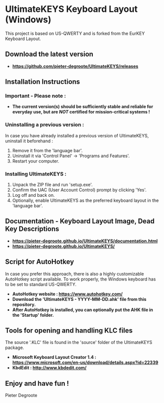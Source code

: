 # UltimateKEYS Keyboard Layout (Windows)
This project is based on US-QWERTY and is forked from the EurKEY Keyboard Layout.

## Download the latest version

- **https://github.com/pieter-degroote/UltimateKEYS/releases**


## Installation Instructions

### Important - Please note :

- **The current version(s) should be sufficiently stable and reliable for everyday use, but are _NOT_ certified for mission-critical systems !**

### Uninstalling a previous version :

In case you have already installed a previous version of UltimateKEYS, uninstall it beforehand :

1. Remove it from the 'language bar'.
2. Uninstall it via 'Control Panel' -> 'Programs and Features'.
3. Restart your computer.

### Installing UltimateKEYS :

1. Unpack the ZIP file and run 'setup.exe'.
2. Confirm the UAC (User Account Control) prompt by clicking 'Yes'.
3. Log off and back on.
4. Optionally, enable UltimateKEYS as the preferred keyboard layout in the 'language bar'.

## Documentation - Keyboard Layout Image, Dead Key Descriptions

- **https://pieter-degroote.github.io/UltimateKEYS/documentation.html**
- **https://pieter-degroote.github.io/UltimateKEYS/**

## Script for AutoHotkey

In case you prefer this approach, there is also a highly customizable AutoHotkey script available. To work properly, the Windows keyboard has to be set to standard US-QWERTY.

- **AutoHotkey website :  https://www.autohotkey.com/**
- **Download the 'UltimateKEYS - YYYY-MM-DD.ahk' file from this repository.**
- **After AutoHotkey is installed, you can optionally put the AHK file in the 'Startup' folder.**

## Tools for opening and handling KLC files

The source '.KLC' file is found in the 'source' folder of the UltimateKEYS package.

- **Microsoft Keyboard Layout Creator 1.4 :  https://www.microsoft.com/en-us/download/details.aspx?id=22339**
- **KbdEdit :  http://www.kbdedit.com/**

## Enjoy and have fun !

Pieter Degroote
